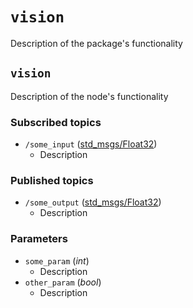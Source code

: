 # `vision`

Description of the package's functionality

## `vision`
Description of the node's functionality

### Subscribed topics
- `/some_input` ([std_msgs/Float32](http://docs.ros.org/melodic/api/std_msgs/html/msg/Float32.html))
  - Description
### Published topics
- `/some_output` ([std_msgs/Float32](http://docs.ros.org/melodic/api/std_msgs/html/msg/Float32.html))
  - Description

### Parameters
- `some_param` (*int*)
  - Description
- `other_param` (*bool*)
  - Description
